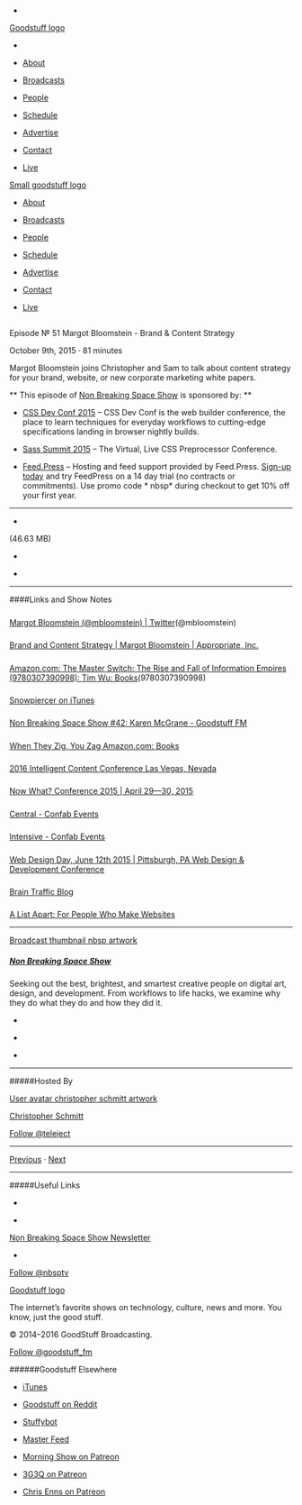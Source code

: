 

-
[Goodstuff logo](http://www.goodstuff.fm/)[](/assets/goodstuff_logo-17c1fe6f378352de5d7345f76152130b.svg)

-


-  [About](/about)

-  [Broadcasts](/broadcasts)

-  [People](/people)

-  [Schedule](/schedule)

-  [Advertise](/advertise)

-  [Contact](/contact)

-  [Live](/live)


[Small goodstuff logo](http://www.goodstuff.fm/)[](/assets/small_goodstuff_logo-bf032e72b9ec41494f4d90905f1ad619.svg)


-  [About](/about)

-  [Broadcasts](/broadcasts)

-  [People](/people)

-  [Schedule](/schedule)

-  [Advertise](/advertise)

-  [Contact](/contact)

-  [Live](/live)


##
Episode № 51
Margot Bloomstein - Brand & Content Strategy


October 9th, 2015
&middot;
81
minutes


Margot Bloomstein joins Christopher and Sam to talk about content strategy for your brand, website, or new corporate marketing white papers.


**
This episode of
[Non Breaking Space Show](/nbsp)
is sponsored by:
**


-  [CSS Dev Conf 2015](http://2015.cssdevconf.com/?utm_source=nbsptv49&utm_medium=podcast&utm_campaign=cssdevconf2015) – CSS Dev Conf is the web builder conference, the place to learn techniques for everyday workflows to cutting-edge specifications landing in browser nightly builds.

-  [Sass Summit 2015](http://sasssummit.com/?utm_source=nbsptv49&utm_medium=podcast&utm_campaign=sasssummit2015)  – The Virtual, Live CSS Preprocessor Conference.

-  [Feed.Press](http://feed.press/nbsp) – Hosting and feed support provided by Feed.Press.  [Sign-up today](http://feed.press/nbsp) and try FeedPress on a 14 day trial (no contracts or commitments). Use promo code * nbsp* during checkout to get 10% off your first year.


------------------------------


-
[](http://podcasts-1.feedpress.co/10609/nbsp-51.mp3)(46.63 MB)

-
[](http://twitter.com/intent/tweet?text=Non%20Breaking%20Space%20Show%20%E2%84%96%2051%20on%20@goodstuff_fm%20-%20http://goodstuff.fm/nbsp/51)

-
[](http://www.facebook.com/sharer/sharer.php?u=http://goodstuff.fm/nbsp/51)


------------------------------


####Links and Show Notes

#####
[Margot Bloomstein (@mbloomstein) | Twitter](https://twitter.com/mbloomstein)(@mbloomstein)


#####
[Brand and Content Strategy | Margot Bloomstein | Appropriate, Inc.](http://appropriateinc.com/)


#####
[Amazon.com: The Master Switch: The Rise and Fall of Information Empires (9780307390998): Tim Wu: Books](http://www.amazon.com/The-Master-Switch-Information-Empires/dp/0307390993)(9780307390998)


#####
[Snowpiercer on iTunes](https://geo.itunes.apple.com/ca/movie/snowpiercer/id894038024?at=10l4Ki&mt=6)


#####
[Non Breaking Space Show #42: Karen McGrane - Goodstuff FM](http://goodstuff.fm/nbsp/42)


#####
[When They Zig, You Zag  Amazon.com: Books](http://www.amazon.com/When-They-Zig-You-Zag/dp/0330360809)


#####
[2016 Intelligent Content Conference Las Vegas, Nevada](http://www.intelligentcontentconference.com/)


#####
[Now What? Conference 2015 | April 29—30, 2015](http://nowwhatconference.com/)


#####
[Central - Confab Events](http://confabevents.com/events/central)


#####
[Intensive - Confab Events](http://confabevents.com/events/intensive/)


#####
[Web Design Day, June 12th 2015 | Pittsburgh, PA Web Design & Development Conference](http://webdesignday.com/)


#####
[Brain Traffic Blog](http://blog.braintraffic.com/)


#####
[A List Apart: For People Who Make Websites](http://alistapart.com/)


------------------------------


[Broadcast thumbnail nbsp artwork](/nbsp)[](https://goodstuffs3.s3.amazonaws.com/uploads/broadcast/image/19/broadcast_thumbnail_nbsp_artwork.png)

##### [Non Breaking Space Show](/nbsp)


Seeking out the best, brightest, and smartest creative people on digital art, design, and development. From workflows to life hacks, we examine why they do what they do and how they did it.

-
[](http://itunes.apple.com/us/podcast/the-non-breaking-space-show/id507162981)

-
[](http://feeds.goodstuff.fm/nbsp)

-
[](mailto:chris@goodstuff.fm?cc=sponsorship%40goodstuff.fm&subject=%5BGoodStuff%20FM%5D%20Sponsorship%20Inquiry%20for%20Non%20Breaking%20Space%20Show)


------------------------------


#####Hosted By


[User avatar christopher schmitt artwork](/people/christopher-schmitt)[](https://goodstuffs3.s3.amazonaws.com/uploads/user/avatar/20/user_avatar_christopher-schmitt_artwork.png)

[Christopher Schmitt](/people/christopher-schmitt)


[Follow @teleject](https://twitter.com/teleject)


------------------------------


[Previous](/nbsp/50)
&middot;
[Next](/nbsp/52)


------------------------------


#####Useful Links

-
[](mailto:chris@goodstuff.fm?subject=%5BGoodstuff%20FM%5D%20Feedback%20for%20Non%20Breaking%20Space%20Show)

-
[Non Breaking Space Show Newsletter](http://www.goodstuff.fm/nbsp/newsletter)


-
[Follow @nbsptv](https://twitter.com/nbsptv)


[Goodstuff logo](http://www.goodstuff.fm/)[](/assets/goodstuff_logo-17c1fe6f378352de5d7345f76152130b.svg)


The internet’s favorite shows on technology, culture, news and more. You know, just the good stuff.


&copy; 2014&ndash;2016 GoodStuff Broadcasting.

[Follow @goodstuff_fm](https://twitter.com/goodstufffm)


######Goodstuff Elsewhere

-  [iTunes](https://itunes.apple.com/us/artist/goodstuff-fm/id843385597?mt=2)

-  [Goodstuff on Reddit](https://www.reddit.com/r/Goodstuff_fm/)

-  [Stuffybot](http://stuffybot.goodstuff.fm)

-  [Master Feed](/master/feed)

-  [Morning Show on Patreon](https://www.patreon.com/morningshow)

-  [3G3Q on Patreon](https://www.patreon.com/3g3q)

-  [Chris Enns on Patreon](https://www.patreon.com/ichris)
